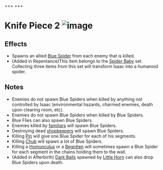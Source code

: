 +++
+++

 # Knife Piece 2 ![image](/image/Knife_Piece_2.png) 


Effects
---------


* Spawns an allied [Blue Spider](/wiki/Blue_Spider "Blue Spider") from each enemy that is killed.
* (Added in Repentance)This item belongs to the [Spider Baby](/wiki/Spider_Baby_(Transformation) "Spider Baby (Transformation)") set. Collecting three items from this set will transform Isaac into a humanoid spider.


Notes
-------


* Enemies do not spawn Blue Spiders when killed by anything not controlled by Isaac (environmental hazards, charmed enemies, death upon clearing room, etc).
* Enemies do not spawn Blue Spiders when killed by Blue Spiders.
* Blue Flies can also spawn Blue Spiders.
* Enemies killed by [familiars](/wiki/Familiar "Familiar") will spawn Blue Spiders.
* Destroying dead [shopkeepers](/wiki/Shopkeeper "Shopkeeper") will spawn Blue Spiders.
* Killing [Pin](/wiki/Pin "Pin") will give one Blue Spider for each of his segments.
* Killing [Chub](/wiki/Chub "Chub") will spawn a lot of Blue Spiders.
* Killing a [Homunculus](/wiki/Homunculus "Homunculus") or a [Begotten](/wiki/Begotten "Begotten") will sometimes spawn a Blue Spider for each segment in the chains holding them to the wall.
* (Added in Afterbirth) [Dark Balls](/wiki/Dark_Ball "Dark Ball") spawned by [Little Horn](/wiki/Little_Horn "Little Horn") can also drop Blue Spiders upon death.


